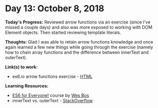 # Day 13: October 8, 2018

**Today's Progress:** Reviewed arrow functions via an exercise (since I've missed a couple days) and also was more exposed to working with DOM Element objects. Then started reviewing template literals.

**Thoughts:** Glad I was able to retain arrow functions knowledge and once again learned a few new things while going through the exercise (namely how to chain array functions and the difference between innerText and outerText). 

**Link(s) to work:**
* es6.io arrow functions exercise - [HTML](https://github.com/mccoyrjm/100-days-of-code/blob/master/log-work-files/day-013-arrow-functions-exercise.html)

**Learning Resources:**
* [ES6 for Everyone!](https://es6.io/) course by [Wes Bos](https://wesbos.com/)
* innerText vs. outerText - [StackOverflow](https://stackoverflow.com/questions/18481382/what-is-the-difference-between-innertext-and-outertext)
